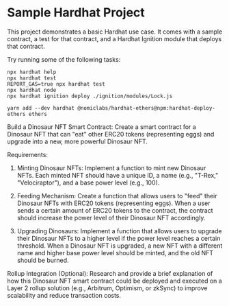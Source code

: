 # Sample Hardhat Project

This project demonstrates a basic Hardhat use case. It comes with a sample contract, a test for that contract, and a Hardhat Ignition module that deploys that contract.

Try running some of the following tasks:

```shell
npx hardhat help
npx hardhat test
REPORT_GAS=true npx hardhat test
npx hardhat node
npx hardhat ignition deploy ./ignition/modules/Lock.js

yarn add --dev hardhat @nomiclabs/hardhat-ethers@npm:hardhat-deploy-ethers ethers
```

Build a Dinosaur NFT Smart Contract:
Create a smart contract for a Dinosaur NFT that can "eat" other ERC20 tokens (representing eggs) and upgrade into a new, more powerful Dinosaur NFT.

Requirements:

1. Minting Dinosaur NFTs: Implement a function to mint new Dinosaur NFTs. Each minted NFT should have a unique ID, a name (e.g., "T-Rex," "Velociraptor"), and a base power level (e.g., 100).

2. Feeding Mechanism: Create a function that allows users to "feed" their Dinosaur NFTs with ERC20 tokens (representing eggs). When a user sends a certain amount of ERC20 tokens to the contract, the contract should increase the power level of their Dinosaur NFT accordingly.

3. Upgrading Dinosaurs: Implement a function that allows users to upgrade their Dinosaur NFTs to a higher level if the power level reaches a certain threshold. When a Dinosaur NFT is upgraded, a new NFT with a different name and higher base power level should be minted, and the old NFT should be burned.

Rollup Integration (Optional): Research and provide a brief explanation of how this Dinosaur NFT smart contract could be deployed and executed on a Layer 2 rollup solution (e.g., Arbitrum, Optimism, or zkSync) to improve scalability and reduce transaction costs.
